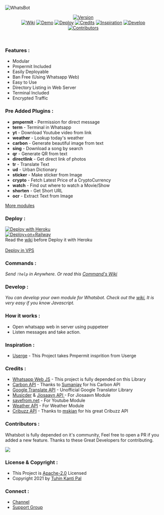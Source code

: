 <!-- <h1 align="center">
  <a href="https://github.com/TheWhatsBot/WhatsBot"><img src="https://telegra.ph/file/96ccad5945c18944c5f15.png" alt="whatsbot" width="290"></a>
  <br>
<b>Whatsbot</b>
</h1>
<h4 align="center">Moduler Userbot for Whatsapp</h4> -->

![WhatsBot](https://socialify.git.ci/TheWhatsBot/WhatsBot/image?description=1&font=Source%20Code%20Pro&forks=1&language=1&owner=1&pattern=Floating%20Cogs&stargazers=1&theme=Dark) <br>

<p align="center">
<a href="https://github.com/TheWhatsBot/WhatsBot/releases">
    <img src="https://shields.io/badge/WHATSBOT-Version--1.6.0-red?logo=whatsapp&style=for-the-badge"
         alt="Version"></a><br>
   <a href="https://github.com/TheWhatsBot/WhatsBot/wiki">
 <img src="https://shields.io/badge/WIKI-red?style=for-the-badge" alt="Wiki"></a>
  <a href="https://github.com/TheWhatsBot/WhatsBot/wiki/Demo">
 <img src="https://shields.io/badge/DEMO-red?style=for-the-badge" alt="Demo"></a>
    <a href="#deploy-">
<img src="https://shields.io/badge/DEPLOY-red?style=for-the-badge" alt="Deploy"></a>
    <a href="#credits-">
<img src="https://shields.io/badge/Credits-red?style=for-the-badge" alt="Credits"></a>
   <a href="#inspiration-">
 <img src="https://shields.io/badge/Inspiration-red?style=for-the-badge" alt="Inspiration"></a>
   <a href="#develop-">
 <img src="https://shields.io/badge/Develop-red?style=for-the-badge" alt="Develop"></a><br>
    <a href="#contributors-">
<img src="https://shields.io/badge/Whatsbot-Contributors-red?style=for-the-badge" alt="Contributors"></a>
</p>

<br>

### Features :

- Modular
- Pmpermit Included
- Easily Deployable
- Ban Free (Using Whatsapp Web)
- Easy to Use
- Directory Listing in Web Server
- Terminal Included
- Encrypted Traffic

### Pre Added Plugins :

- **pmpermit** - Permission for direct message
- **term** - Terminal in Whatsapp
- **yt** - Download Youtube video from link
- **weather** - Lookup today's weather
- **carbon** - Generate beautiful image from text
- **sing** - Download a song by search
- **qr** - Generate QR from text
- **directlink** - Get direct link of photos
- **tr** - Translate Text
- **ud** - Urban Dictionary
- **sticker** - Make sticker from Image
- **crypto** - Fetch Latest Price of a CryptoCurrency
- **watch** - Find out where to watch a Movie/Show
- **shorten** - Get Short URL
- **ocr** - Extract Text from Image

[More modules]("https://github.com/TheWhatsBot/WhatsBot/wiki/Commands")

### Deploy :

[![Deploy with Heroku](https://www.herokucdn.com/deploy/button.svg "Deploy with Heroku")](https://heroku.com/deploy?template=https://github.com/TheWhatsBot/WhatsBot "Deploy with Heroku")<br>
[![Deploy+on+Railway](https://railway.app/button.svg)](<https://railway.app/new/template?template=https://github.com/TheWhatsBot/WhatsBot&plugins=mongodb&envs=SESSION,PMPERMIT_ENABLED,DEFAULT_TR_LANG,ENABLE_DELETE_ALERT,YT_DATA_API_KEY,OCR_SPACE_API_KEY,INFOSPACE_API_KEY&SESSIONDesc=Puppeteer+Session.+Ge+it+by+running+genToken.js&PMPERMIT_ENABLEDDesc=Enable+Pmpermit+write+true+or+false+only&PMPERMIT_ENABLEDDefault=true&YT_DATA_API_KEYDesc=Youtube+DATA+API+key+grab+it+from+cloud.google.com&DEFAULT_TR_LANGDesc=Default+Translation+Language&DEFAULT_TR_LANGDefault=en&ENABLE_DELETE_ALERTDesc=If+true+and+if+someone+delete+message+in+PM,+Bot+will+send+the+deleted+message+in+that+chat+(Exclude+Media)&ENABLE_DELETE_ALERTDefault=true&OCR_SPACE_API_KEYDesc=Get+it+from+https://ocr.space/OCRAPI&INFOSPACE_API_KEYDesc=Get+it+from+https://infospace.club>)<br>
Read the [wiki](https://github.com/TheWhatsBot/WhatsBot/wiki/Deploy-with-Heroku) before Deploy it with Heroku<br><br>
[Deploy in VPS](https://github.com/TheWhatsBot/WhatsBot/wiki/Deploy-in-VPS)

### Commands :

_Send <code>!help</code> in Anywhere. Or read this [Command's Wiki](https://github.com/TheWhatsBot/WhatsBot/wiki/Commands "Command's Wiki")_

### Develop :

_You can develop your own module for Whatsbot. Check out the [wiki](https://github.com/TheWhatsBot/WhatsBot/wiki/Development), It is very easy if you know Javascript._

### How it works :

- Open whatsapp web in server using puppeteer
- Listen messages and take action.

### Inspiration :

- [Userge](https://github.com/UsergeTeam/Userge "Userge") - This Project takes Pmpermit insprition from Userge

### Credits :

- [Whatsapp Web JS](https://github.com/pedroslopez/whatsapp-web.js/ "Whatsapp Web JS") - This project is fully depended on this Library
- [Carbon API](https://github.com/cyberboysumanjay/Carbon-API "Carbon API") - Thanks to [Sumanjay](https://github.com/cyberboysumanjay "Sumanjay") for his Carbon API
- [Google Translate API](https://github.com/iamtraction/google-translate-api "Google Translate API") - Unofficial Google Translator Library
- [Musicder](https://github.com/cachecleanerjeet/Musicder "Musicder") & [Jiosaavn API ](https://github.com/cachecleanerjeet/JiosaavnAPI "Jiosaavn API ") - For Jiosaavn Module
- [savefrom.net](https://savefrom.net/ "savefrom[dot]net") - For Youtube Module
- [Weather API](https://github.com/cachecleanerjeet/weather-api "Weather API") - For Weather Module
- [Cribuzz API](https://github.com/mskian/cricket-api "Cribuzz API") - Thanks to [mskian](https://github.com/mskian) for his great Cribuzz API

### Contributors :

Whatsbot is fully depended on it's community, Feel free to open a PR if you added a new feature. Thanks to these Great Developers for contributing.

<a href="https://github.com/thewhatsbot/whatsbot/graphs/contributors">
  <img src="https://contrib.rocks/image?repo=thewhatsbot/whatsbot" />
</a>

### License & Copyright :

- This Project is [Apache-2.0](https://github.com/TheWhatsBot/WhatsBot/blob/main/LICENSE) Licensed
- Copyright 2021 by [Tuhin Kanti Pal](https://github.com/cachecleanerjeet)

### Connect :

- [Channel](https://telegram.dog/whatsbotnews)
- [Support Group](https://telegram.dog/whatsbotsupport)

